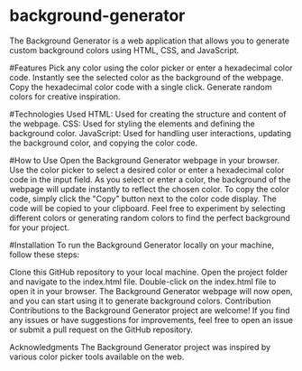 # background-generator
The Background Generator is a web application that allows you to generate custom background colors using HTML, CSS, and JavaScript.

#Features
Pick any color using the color picker or enter a hexadecimal color code.
Instantly see the selected color as the background of the webpage.
Copy the hexadecimal color code with a single click.
Generate random colors for creative inspiration.

#Technologies Used
HTML: Used for creating the structure and content of the webpage.
CSS: Used for styling the elements and defining the background color.
JavaScript: Used for handling user interactions, updating the background color, and copying the color code.

#How to Use
Open the Background Generator webpage in your browser.
Use the color picker to select a desired color or enter a hexadecimal color code in the input field.
As you select or enter a color, the background of the webpage will update instantly to reflect the chosen color.
To copy the color code, simply click the "Copy" button next to the color code display. The code will be copied to your clipboard.
Feel free to experiment by selecting different colors or generating random colors to find the perfect background for your project.


#Installation
To run the Background Generator locally on your machine, follow these steps:

Clone this GitHub repository to your local machine.
Open the project folder and navigate to the index.html file.
Double-click on the index.html file to open it in your browser.
The Background Generator webpage will now open, and you can start using it to generate background colors.
Contribution
Contributions to the Background Generator project are welcome! If you find any issues or have suggestions for improvements, feel free to open an issue or submit a pull request on the GitHub repository.


Acknowledgments
The Background Generator project was inspired by various color picker tools available on the web.
